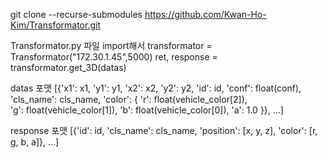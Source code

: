 git clone --recurse-submodules https://github.com/Kwan-Ho-Kim/Transformator.git

Transformator.py 파일 import해서 
transformator = Transformator("172.30.1.45",5000)
ret, response = transformator.get_3D(datas)

datas 포맷
[{'x1': x1,
'y1': y1,
'x2': x2,
'y2': y2,
'id': id,
'conf': float(conf),
'cls_name': cls_name,
'color': {
    'r': float(vehicle_color[2]),  
    'g': float(vehicle_color[1]),
    'b': float(vehicle_color[0]),
    'a': 1.0
    }}, ...]

response 포맷
[{'id': id,
'cls_name': cls_name,
'position': [x, y, z],
'color': [r, g, b, a]}, ...]